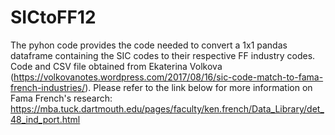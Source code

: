 # SICtoFF12
The pyhon code provides the code needed to convert a 1x1 pandas dataframe containing the SIC codes to their respective FF industry codes.
Code and CSV file obtained from Ekaterina Volkova (https://volkovanotes.wordpress.com/2017/08/16/sic-code-match-to-fama-french-industries/).
Please refer to the link below for more information on Fama French's research:
https://mba.tuck.dartmouth.edu/pages/faculty/ken.french/Data_Library/det_48_ind_port.html
